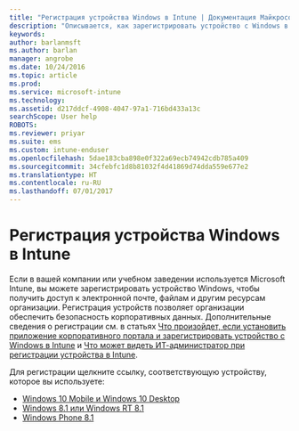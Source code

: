 ```yaml
---
title: "Регистрация устройства Windows в Intune | Документация Майкрософт"
description: "Описывается, как зарегистрировать устройство с Windows в Intune."
keywords: 
author: barlanmsft
ms.author: barlan
manager: angrobe
ms.date: 10/24/2016
ms.topic: article
ms.prod: 
ms.service: microsoft-intune
ms.technology: 
ms.assetid: d217ddcf-4908-4047-97a1-716bd433a13c
searchScope: User help
ROBOTS: 
ms.reviewer: priyar
ms.suite: ems
ms.custom: intune-enduser
ms.openlocfilehash: 5dae183cba898e0f322a69ecb74942cdb785a409
ms.sourcegitcommit: 34cfebfc1d8b81032f4d41869d74dda559e677e2
ms.translationtype: HT
ms.contentlocale: ru-RU
ms.lasthandoff: 07/01/2017
---
```

# <a name="enroll-your-windows-device-in-intune"></a>Регистрация устройства Windows в Intune

Если в вашей компании или учебном заведении используется Microsoft Intune, вы можете зарегистрировать устройство Windows, чтобы получить доступ к электронной почте, файлам и другим ресурсам организации. Регистрация устройств позволяет организации обеспечить безопасность корпоративных данных. Дополнительные сведения о регистрации см. в статьях [Что произойдет, если установить приложение корпоративного портала и зарегистрировать устройство с Windows в Intune](what-happens-if-you-install-the-company-portal-app-and-enroll-your-device-in-intune-windows.md) и [Что может видеть ИТ-администратор при регистрации устройства в Intune](what-info-can-your-company-see-when-you-enroll-your-device-in-intune.md).

Для регистрации щелкните ссылку, соответствующую устройству, которое вы используете:

-  [Windows 10 Mobile и Windows 10 Desktop](enroll-your-w10-phone-or-w10-pc-windows.md)
-  [Windows 8.1 или Windows RT 8.1](enroll-your-w81-or-rt81-windows.md)
-  [Windows Phone 8.1](enroll-your-wp81-windows.md)
